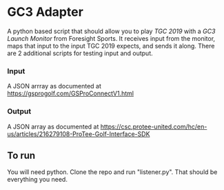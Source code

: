 GC3 Adapter
===========

A python based script that should allow you to play *TGC 2019* with a *GC3 Launch Monitor* from Foresight Sports. It receives input from the monitor, maps that input to the input TGC 2019 expects, and sends it along. There are 2 additional scripts for testing input and output.

### Input
A JSON arrray as documented at https://gsprogolf.com/GSProConnectV1.html

### Output
A JSON array as documented at https://csc.protee-united.com/hc/en-us/articles/216279108-ProTee-Golf-Interface-SDK

To run
------
You will need python. Clone the repo and run "listener.py". That should be everything you need.